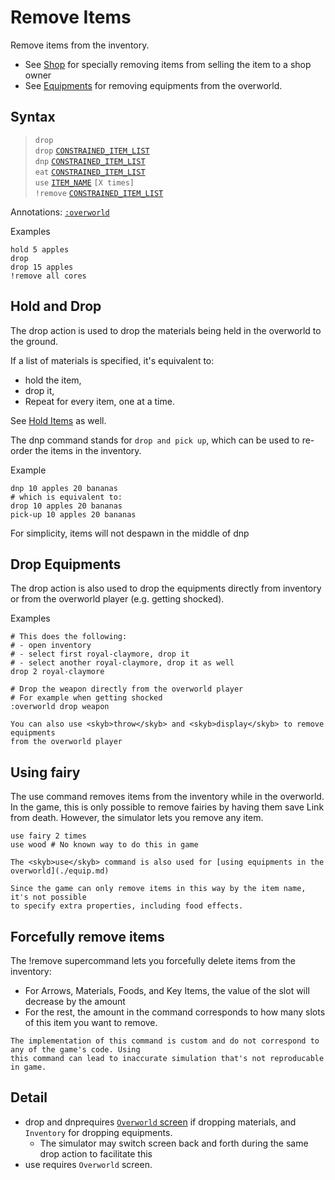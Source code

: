 # Remove Items

Remove items from the inventory.

- See [Shop](./shop.md) for specially removing items from selling the item to a shop owner
- See [Equipments](./equip.md) for removing equipments from the overworld.

## Syntax

> `drop` <br>
> `drop` [`CONSTRAINED_ITEM_LIST`](../user/syntax_item.md) <br>
> `dnp` [`CONSTRAINED_ITEM_LIST`](../user/syntax_item.md) <br>
> `eat` [`CONSTRAINED_ITEM_LIST`](../user/syntax_item.md) <br>
> `use` [`ITEM_NAME`](../user/syntax_item.md) `[X times]` <br>
> `!remove` [`CONSTRAINED_ITEM_LIST`](../user/syntax_item.md) <br>

Annotations: [`:overworld`](#drop-equipments)

Examples
```skybook
hold 5 apples
drop
drop 15 apples
!remove all cores
```

## Hold and Drop
The <skyb>drop</skyb> action is used to drop the materials being held in the overworld
to the ground. 

If a list of materials is specified, it's equivalent to:
- <skyb>hold</skyb> the item,
- <skyb>drop</skyb> it,
- Repeat for every item, one at a time.

See [Hold Items](./hold.md) as well.

The <skyb>dnp</skyb> command stands for `drop and pick up`, which can be used
to re-order the items in the inventory.


Example
```skybook
dnp 10 apples 20 bananas
# which is equivalent to:
drop 10 apples 20 bananas
pick-up 10 apples 20 bananas
```

For simplicity, items will not despawn in the middle of <skyb>dnp</skyb>


## Drop Equipments
The <skyb>drop</skyb> action is also used to drop the equipments directly from inventory or
from the overworld player (e.g. getting shocked).

Examples
```skybook
# This does the following:
# - open inventory
# - select first royal-claymore, drop it
# - select another royal-claymore, drop it as well
drop 2 royal-claymore

# Drop the weapon directly from the overworld player
# For example when getting shocked
:overworld drop weapon
```

```admonish
You can also use <skyb>throw</skyb> and <skyb>display</skyb> to remove equipments
from the overworld player
```

## Using fairy
The <skyb>use</skyb> command removes items from the inventory while in the overworld. In the game,
this is only possible to remove fairies by having them save Link from death.
However, the simulator lets you remove any item.

```skybook
use fairy 2 times
use wood # No known way to do this in game
```

```admonish tip
The <skyb>use</skyb> command is also used for [using equipments in the overworld](./equip.md)
```

```admonish warning
Since the game can only remove items in this way by the item name, it's not possible
to specify extra properties, including food effects.
```

## Forcefully remove items
The <skyb>!remove</skyb> supercommand lets you forcefully delete items from the inventory:
- For Arrows, Materials, Foods, and Key Items, the value of the slot will decrease by the amount
- For the rest, the amount in the command corresponds to how many slots of this item you want to remove.

```admonish warning
The implementation of this command is custom and do not correspond to any of the game's code. Using
this command can lead to inaccurate simulation that's not reproducable in game.
```

## Detail
- <skyb>drop</skyb> and <skyb>dnp</skyb>requires [`Overworld` screen](../user/screen_system.md)
  if dropping materials, and `Inventory` for dropping equipments.
  - The simulator may switch screen back and forth during the same <skyb>drop</skyb>
    action to facilitate this
- <skyb>use</skyb> requires `Overworld` screen.
